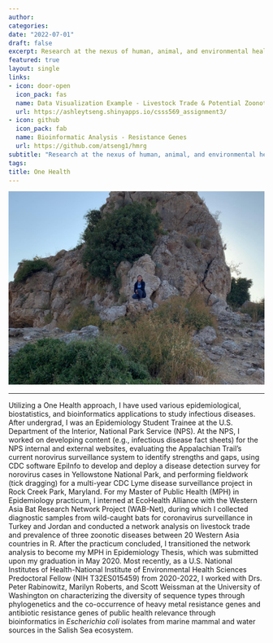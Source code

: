 ```yaml
---
author:
categories:
date: "2022-07-01"
draft: false
excerpt: Research at the nexus of human, animal, and environmental health
featured: true
layout: single
links:
- icon: door-open
  icon_pack: fas
  name: Data Visualization Example - Livestock Trade & Potential Zoonotic Disease Risk
  url: https://ashleytseng.shinyapps.io/csss569_assignment3/
- icon: github
  icon_pack: fab
  name: Bioinformatic Analysis - Resistance Genes
  url: https://github.com/atseng1/hmrg
subtitle: "Research at the nexus of human, animal, and environmental health"
tags:
title: One Health
---
```


![Fieldwork](featured.png)

---

Utilizing a One Health approach, I have used various epidemiological, biostatistics, and bioinformatics applications to study infectious diseases. After undergrad, I was an Epidemiology Student Trainee at the U.S. Department of the Interior, National Park Service (NPS). At the NPS, I worked on developing content (e.g., infectious disease fact sheets) for the NPS internal and external websites, evaluating the Appalachian Trail’s current norovirus surveillance system to identify strengths and gaps, using CDC software EpiInfo to develop and deploy a disease detection survey for norovirus cases in Yellowstone National Park, and performing fieldwork (tick dragging) for a multi-year CDC Lyme disease surveillance project in Rock Creek Park, Maryland. For my Master of Public Health (MPH) in Epidemiology practicum, I interned at EcoHealth Alliance with the Western Asia Bat Research Network Project (WAB-Net), during which I collected diagnostic samples from wild-caught bats for coronavirus surveillance in Turkey and Jordan and conducted a network analysis on livestock trade and prevalence of three zoonotic diseases between 20 Western Asia countries in R. After the practicum concluded, I transitioned the network analysis to become my MPH in Epidemiology Thesis, which was submitted upon my graduation in May 2020. Most recently, as a U.S. National Institutes of Health-National Institute of Environmental Health Sciences Predoctoral Fellow (NIH T32ES015459) from 2020-2022, I worked with Drs. Peter Rabinowitz, Marilyn Roberts, and Scott Weissman at the University of Washington on characterizing the diversity of sequence types through phylogenetics and the co-occurrence of heavy metal resistance genes and antibiotic resistance genes of public health relevance through bioinformatics in *Escherichia coli* isolates from marine mammal and water sources in the Salish Sea ecosystem.
